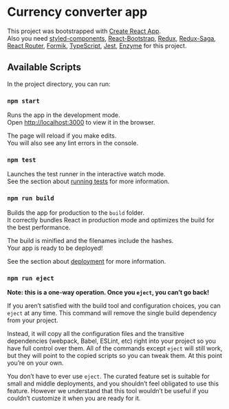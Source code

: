 # Currency converter app

This project was bootstrapped with [Create React App](https://github.com/facebook/create-react-app).\
Also you need [styled-components](https://styled-components.com/docs/basics#installation), [React-Bootstrap](https://react-bootstrap.netlify.app/getting-started/introduction), [Redux](https://redux.js.org/introduction/getting-started), [Redux-Saga](https://redux-saga.js.org/docs/introduction/GettingStarted), [React Router](https://reactrouter.com/docs/en/v6/getting-started/installation), [Formik](https://formik.org/docs/overview), [TypeScript](https://create-react-app.dev/docs/adding-typescript/), [Jest](https://jestjs.io/docs/getting-started), [Enzyme](https://enzymejs.github.io/enzyme/) for this project.

## Available Scripts

In the project directory, you can run:

### `npm start`

Runs the app in the development mode.\
Open [http://localhost:3000](http://localhost:3000) to view it in the browser.

The page will reload if you make edits.\
You will also see any lint errors in the console.

### `npm test`

Launches the test runner in the interactive watch mode.\
See the section about [running tests](https://facebook.github.io/create-react-app/docs/running-tests) for more information.

### `npm run build`

Builds the app for production to the `build` folder.\
It correctly bundles React in production mode and optimizes the build for the best performance.

The build is minified and the filenames include the hashes.\
Your app is ready to be deployed!

See the section about [deployment](https://facebook.github.io/create-react-app/docs/deployment) for more information.

### `npm run eject`

**Note: this is a one-way operation. Once you `eject`, you can’t go back!**

If you aren’t satisfied with the build tool and configuration choices, you can `eject` at any time. This command will remove the single build dependency from your project.

Instead, it will copy all the configuration files and the transitive dependencies (webpack, Babel, ESLint, etc) right into your project so you have full control over them. All of the commands except `eject` will still work, but they will point to the copied scripts so you can tweak them. At this point you’re on your own.

You don’t have to ever use `eject`. The curated feature set is suitable for small and middle deployments, and you shouldn’t feel obligated to use this feature. However we understand that this tool wouldn’t be useful if you couldn’t customize it when you are ready for it.